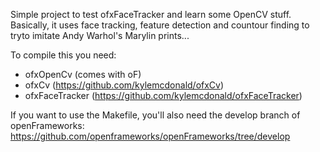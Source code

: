 Simple project to test ofxFaceTracker and learn some OpenCV stuff. Basically, it uses face tracking, feature detection and countour finding to tryto imitate Andy Warhol's Marylin prints...

To compile this you need:
- ofxOpenCv (comes with oF)
- ofxCv (https://github.com/kylemcdonald/ofxCv)
- ofxFaceTracker (https://github.com/kylemcdonald/ofxFaceTracker)

If you want to use the Makefile, you'll also need the develop branch of openFrameworks:
https://github.com/openframeworks/openFrameworks/tree/develop

